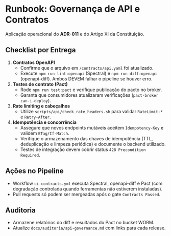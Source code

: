 # Runbook: Governança de API e Contratos

Aplicação operacional do **ADR-011** e do Artigo XI da Constituição.

## Checklist por Entrega
1. **Contratos OpenAPI**
   - Confirme que o arquivo em `/contracts/api.yaml` foi atualizado.
   - Execute `npm run lint:openapi` (Spectral) e `npm run diff:openapi` (openapi-diff). Ambos DEVEM falhar o pipeline se houver erro.
2. **Testes de contrato (Pact)**
   - Rode `npm run test:pact` e verifique publicação do pacto no broker.
   - Garanta que consumidores atualizaram verificações (`pact-broker can-i-deploy`).
3. **Rate limiting e cabeçalhos**
   - Utilize `scripts/api/check_rate_headers.sh` para validar `RateLimit-*` e `Retry-After`.
4. **Idempotência e concorrência**
   - Assegure que novos endpoints mutáveis aceitem `Idempotency-Key` e validem `ETag/If-Match`.
   - Verifique o armazenamento das chaves de idempotência (TTL, deduplicação e limpeza periódica) e documente o backend utilizado.
   - Testes de integração devem cobrir status `428 Precondition Required`.

## Ações no Pipeline
- Workflow `ci-contracts.yml` executa Spectral, openapi-diff e Pact (com degradação controlada quando ferramentas não estiverem instaladas).
- Pull requests só podem ser mergeadas após o gate `Contracts Passed`.

## Auditoria
- Armazene relatórios do diff e resultados do Pact no bucket WORM.
- Atualize `docs/auditoria/api-governance.md` com links para cada release.
